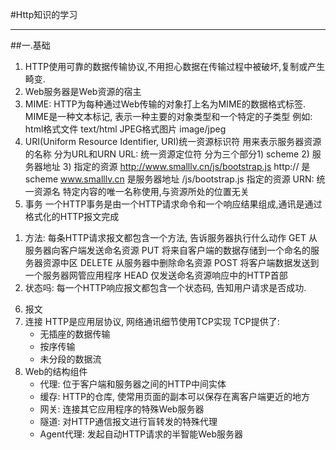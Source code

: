 #Http知识的学习
***
##一.基础
1. HTTP使用可靠的数据传输协议,不用担心数据在传输过程中被破坏,复制或产生畸变.
2. Web服务器是Web资源的宿主
3. MIME: HTTP为每种通过Web传输的对象打上名为MIME的数据格式标签.
   MIME是一种文本标记, 表示一种主要的对象类型和一个特定的子类型
    例如: html格式文件 text/html   JPEG格式图片 image/jpeg
4. URI(Uniform Resource Identifier, URI)统一资源标识符 用来表示服务器资源的名称
    分为URL和URN
    URL: 统一资源定位符  分为三个部分1) scheme 2) 服务器地址 3) 指定的资源
         http://www.smalllv.cn/js/bootstrap.js
         http://  是scheme
         www.smalllv.cn  是服务器地址
         /js/bootstrap.js  指定的资源
    URN: 统一资源名 特定内容的唯一名称使用,与资源所处的位置无关
5. 事务
   一个HTTP事务是由一个HTTP请求命令和一个响应结果组成,通讯是通过格式化的HTTP报文完成
  1) 方法: 每条HTTP请求报文都包含一个方法, 告诉服务器执行什么动作 
        GET      从服务器向客户端发送命名资源
        PUT      将来自客户端的数据存储到一个命名的服务器资源中区
        DELETE   从服务器中删除命名资源
        POST     将客户端数据发送到一个服务器网管应用程序
        HEAD     仅发送命名资源响应中的HTTP首部
  2) 状态吗: 每一个HTTP响应报文都包含一个状态码, 告知用户请求是否成功.
6. 报文
7. 连接
   HTTP是应用层协议, 网络通讯细节使用TCP实现
   TCP提供了:
   * 无插座的数据传输
   * 按序传输
   * 未分段的数据流
8. Web的结构组件
   * 代理: 位于客户端和服务器之间的HTTP中间实体
   * 缓存: HTTP的仓库, 使常用页面的副本可以保存在离客户端更近的地方
   * 网关: 连接其它应用程序的特殊Web服务器
   * 隧道: 对HTTP通信报文进行盲转发的特殊代理
   * Agent代理: 发起自动HTTP请求的半智能Web服务器
